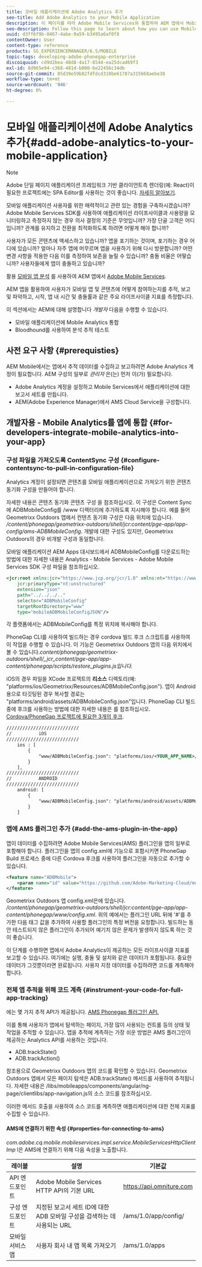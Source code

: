 ```yaml
---
title: 모바일 애플리케이션에 Adobe Analytics 추가
seo-title: Add Adobe Analytics to your Mobile Application
description: 이 페이지를 따라 Adobe Mobile Services와 통합하여 AEM 앱에서 Mobile App Analytics를 사용하는 방법에 대해 알아보십시오.
seo-description: Follow this page to learn about how you can use Mobile App Analytics in your AEM Apps by integrating with Adobe Mobile Services.
uuid: d3ff6f9b-0467-4abe-9a59-b3495a6af0f8
contentOwner: User
content-type: reference
products: SG_EXPERIENCEMANAGER/6.5/MOBILE
topic-tags: developing-adobe-phonegap-enterprise
discoiquuid: cd9d2bea-48d8-4a17-8544-ea25dcad69f3
exl-id: 8d965e94-c368-481d-b000-6e22456c34db
source-git-commit: 85d39e59b82fdfdcd310be61787a315668aebe38
workflow-type: tm+mt
source-wordcount: '946'
ht-degree: 0%

---
```


# 모바일 애플리케이션에 Adobe Analytics 추가{#add-adobe-analytics-to-your-mobile-application}

>[!NOTE]
>
>Adobe 단일 페이지 애플리케이션 프레임워크 기반 클라이언트측 렌더링(예: React)이 필요한 프로젝트에는 SPA Editor를 사용하는 것이 좋습니다. [자세히 알아보기](/help/sites-developing/spa-overview.md).

모바일 애플리케이션 사용자를 위한 매력적이고 관련 있는 경험을 구축하시겠습니까? Adobe Mobile Services SDK를 사용하여 애플리케이션 라이프사이클과 사용량을 모니터링하고 측정하지 않는 경우 의사 결정의 기준은 무엇입니까? 가장 단골 고객은 어디입니까? 관계를 유지하고 전환을 최적화하도록 하려면 어떻게 해야 합니까?

사용자가 모든 콘텐츠에 액세스하고 있습니까? 앱을 포기하는 것이며, 포기하는 경우 어디에 있습니까? 얼마나 자주 앱에 머무르며 앱을 사용하기 위해 다시 방문합니까? 어떤 변경 사항을 적용한 다음 이를 측정하여 보존을 늘릴 수 있습니까? 충돌 비율은 어떻습니까? 사용자들에게 앱이 충돌하고 있습니까?

활용 [모바일 앱 분석](https://www.adobe.com/ca/solutions/digital-analytics/mobile-web-apps-analytics.html) 를 사용하여 AEM 앱에서 [Adobe Mobile Services](https://www.adobe.com/marketing-cloud/mobile-marketing.html).

AEM 앱을 활용하여 사용자가 모바일 앱 및 콘텐츠에 어떻게 참여하는지를 추적, 보고 및 파악하고, 시작, 앱 내 시간 및 충돌률과 같은 주요 라이프사이클 지표를 측정합니다.

이 섹션에서는 AEM에 대해 설명합니다 *개발자* 다음을 수행할 수 있습니다.

* 모바일 애플리케이션에 Mobile Analytics 통합
* Bloodhound를 사용하여 분석 추적 테스트

## 사전 요구 사항 {#prerequisties}

AEM Mobile에서는 앱에서 추적 데이터를 수집하고 보고하려면 Adobe Analytics 계정이 필요합니다. AEM 구성의 일부로 *관리자* 은(는) 먼저 이(가) 필요합니다.

* Adobe Analytics 계정을 설정하고 Mobile Services에서 애플리케이션에 대한 보고서 세트를 만듭니다.
* AEM(Adobe Experience Manager)에서 AMS Cloud Service을 구성합니다.

## 개발자용 - Mobile Analytics를 앱에 통합 {#for-developers-integrate-mobile-analytics-into-your-app}

### 구성 파일을 가져오도록 ContentSync 구성 {#configure-contentsync-to-pull-in-configuration-file}

Analytics 계정이 설정되면 콘텐츠를 모바일 애플리케이션으로 가져오기 위한 콘텐츠 동기화 구성을 만들어야 합니다.

자세한 내용은 콘텐츠 동기화 콘텐츠 구성 을 참조하십시오. 이 구성은 Content Sync에 ADBMobileConfig를 /www 디렉터리에 추가하도록 지시해야 합니다. 예를 들어 Geometrixx Outdoors 앱에서 컨텐츠 동기화 구성은 다음 위치에 있습니다. */content/phonegap/geometrixx-outdoors/shell/jcr:content/pge-app/app-config/ams-ADBMobileConfig*. 개발에 대한 구성도 있지만, Geometrixx Outdoors의 경우 비개발 구성과 동일합니다.

모바일 애플리케이션 AEM Apps 대시보드에서 ADBMobileConfig를 다운로드하는 방법에 대한 자세한 내용은 Analytics - Mobile Services - Adobe Mobile Services SDK 구성 파일을 참조하십시오.

```xml
<jcr:root xmlns:jcr="https://www.jcp.org/jcr/1.0" xmlns:nt="https://www.jcp.org/jcr/nt/1.0"
    jcr:primaryType="nt:unstructured"
    extension="json"
    path="../../../.."
    selector="ADBMobileConfig"
    targetRootDirectory="www"
    type="mobileADBMobileConfigJSON"/>
```

각 플랫폼에서는 ADBMobileConfig를 특정 위치에 복사해야 합니다.

PhoneGap CLI를 사용하여 빌드하는 경우 cordova 빌드 후크 스크립트를 사용하여 이 작업을 수행할 수 있습니다. 이 기능은 Geometrixx Outdoors 앱의 다음 위치에서 볼 수 있습니다.*content/phonegap/geometrixx-outdoors/shell/_jcr_content/pge-app/app-content/phonegap/scripts/restore_plugins.js입니다.*

iOS의 경우 파일을 XCode 프로젝트의 **리소스** 디렉토리(예: &quot;platforms/ios/Geometrixx/Resources/ADBMobileConfig.json&quot;). 앱이 Android용으로 타깃팅된 경우 복사할 경로는 &quot;platforms/android/assets/ADBMobileConfig.json&quot;입니다. PhoneGap CLI 빌드 중에 후크를 사용하는 방법에 대한 자세한 내용은 를 참조하십시오. [Cordova/PhoneGap 프로젝트에 필요한 3개의 후크](https://gist.github.com/jlcarvalho/22402d013bc72f795d45a01836ce735c).

```xml
///////////////////////////
//          iOS
///////////////////////////
    ios : [
        {
            "www/ADBMobileConfig.json": "platforms/ios/<YOUR_APP_NAME>/Resources/ADBMobileConfig.json"
        }
    ],
///////////////////////////
//          ANDROID
///////////////////////////
    android: [
        {
            "www/ADBMobileConfig.json": "platforms/android/assets/ADBMobileConfig.json"
        }
    ]
```

### 앱에 AMS 플러그인 추가 {#add-the-ams-plugin-in-the-app}

앱이 데이터를 수집하려면 Adobe Mobile Services(AMS) 플러그인을 앱의 일부로 포함해야 합니다. 플러그인을 앱의 config.xml에 기능으로 포함시키면 PhoneGap Build 프로세스 중에 다른 Cordova 후크를 사용하여 플러그인을 자동으로 추가할 수 있습니다.

```xml
<feature name="ADBMobile">
    <param name="id" value="https://github.com/Adobe-Marketing-Cloud/mobile-services#0482f9cedf90c98a8d4b07219ece1933b2e46a60"/>
</feature>
```

Geometrixx Outdoors 앱 config.xml은에 있습니다. */content/phonegap/geometrixx-outdoors/shell/jcr:content/pge-app/app-content/phonegap/www/config.xml*. 위의 예에서는 플러그인 URL 뒤에 &#39;#&#39;를 추가한 다음 태그 값을 추가하여 사용할 플러그인의 특정 버전을 요청합니다. 빌드하는 동안 테스트되지 않은 플러그인이 추가되어 예기치 않은 문제가 발생하지 않도록 하는 것이 좋습니다.

이 단계를 수행하면 앱에서 Adobe Analytics이 제공하는 모든 라이프사이클 지표를 보고할 수 있습니다. 여기에는 실행, 충돌 및 설치와 같은 데이터가 포함됩니다. 중요한 데이터가 그것뿐이라면 완료됩니다. 사용자 지정 데이터를 수집하려면 코드를 계측해야 합니다.

### 전체 앱 추적을 위해 코드 계측 {#instrument-your-code-for-full-app-tracking}

에는 몇 가지 추적 API가 제공됩니다. [AMS Phonegap 플러그인 API.](https://experienceleague.adobe.com/docs/mobile-services/ios/phonegap-ios/phonegap-methods.html)

이를 통해 사용자가 앱에서 탐색하는 페이지, 가장 많이 사용되는 컨트롤 등의 상태 및 작업을 추적할 수 있습니다. 앱을 추적에 계측하는 가장 쉬운 방법은 AMS 플러그인이 제공하는 Analytics API를 사용하는 것입니다.

* ADB.trackState()
* ADB.trackAction()

참조용으로 Geometrixx Outdoors 앱의 코드를 확인할 수 있습니다. Geometrixx Outdoors 앱에서 모든 페이지 탐색은 ADB.trackState() 메서드를 사용하여 추적됩니다. 자세한 내용은 /libs/mobileapps/components/angular/ng-page/clientlibs/app-navigation.js의 소스 코드를 참조하십시오.

이러한 메서드 호출을 사용하여 소스 코드를 계측하면 애플리케이션에 대한 전체 지표를 수집할 수 있습니다.

#### AMS에 연결하기 위한 속성 {#properties-for-connecting-to-ams}

*com.adobe.cq.mobile.mobileservices.impl.service.MobileServicesHttpClientImp* l은 AMS에 연결하기 위해 다음 속성을 노출합니다.

| **레이블** | **설명** | **기본값** |
|---|---|---|
| API 엔드포인트 | Adobe Mobile Services HTTP API의 기본 URL | https://api.omniture.com |
| 구성 엔드포인트 | 지정된 보고서 세트 ID에 대한 ADB 모바일 구성을 검색하는 데 사용되는 URL | /ams/1.0/app/config/ |
| 모바일 서비스 앱 | 사용자 회사 내 앱 목록 가져오기 | /ams/1.0/apps |
